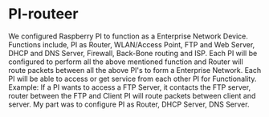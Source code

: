 # PI-routeer
We configured Raspberry PI to function as a Enterprise Network Device. Functions include, PI as Router, WLAN/Access Point, FTP and Web Server, DHCP and DNS Server, Firewall, Back-Bone routing and ISP. Each PI will be configured to perform all the above mentioned function and Router will route packets between all the above PI's to form a Enterprise Network. Each PI will be able to access or get service from each other PI for Functionality. Example: If a PI wants to access a FTP Server, it contacts the FTP server, router between the FTP and Client PI will route packets between client and server.   My part was to configure PI as Router, DHCP Server, DNS Server.

